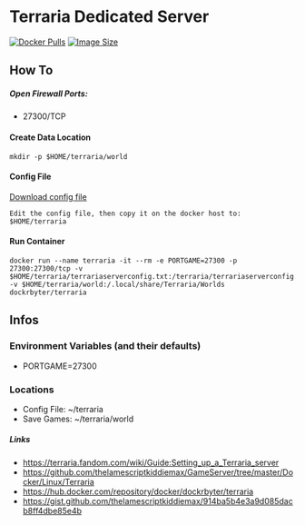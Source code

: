 # Terraria Dedicated Server
[![Docker Pulls](https://img.shields.io/docker/pulls/dockrbyter/terraria.svg)](https://hub.docker.com/r/dockrbyter/terraria)
[![Image Size](https://img.shields.io/docker/image-size/dockrbyter/terraria.svg)](https://hub.docker.com/r/dockrbyter/terraria)
## How To

##### Open Firewall Ports:
 - 27300/TCP

#### Create Data Location
```
mkdir -p $HOME/terraria/world
 ```

#### Config File

[Download config file](https://gist.github.com/thelamescriptkiddiemax/914ba5b4e3a9d085dacb8ff4dbe85e4b)

```
Edit the config file, then copy it on the docker host to:
$HOME/terraria
 ```

#### Run Container
```
docker run --name terraria -it --rm -e PORTGAME=27300 -p 27300:27300/tcp -v $HOME/terraria/terrariaserverconfig.txt:/terraria/terrariaserverconfig.txt -v $HOME/terraria/world:/.local/share/Terraria/Worlds dockrbyter/terraria
 ```

## Infos

### Environment Variables (and their defaults)
 - PORTGAME=27300

### Locations
 - Config File: ~/terraria
 - Save Games: ~/terraria/world

##### Links
 - https://terraria.fandom.com/wiki/Guide:Setting_up_a_Terraria_server
 - https://github.com/thelamescriptkiddiemax/GameServer/tree/master/Docker/Linux/Terraria
 - https://hub.docker.com/repository/docker/dockrbyter/terraria
 - https://gist.github.com/thelamescriptkiddiemax/914ba5b4e3a9d085dacb8ff4dbe85e4b
